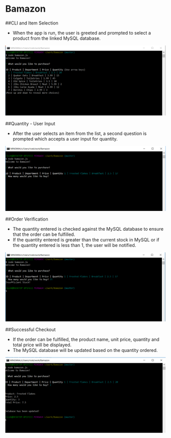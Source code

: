 # Bamazon

##CLI and Item Selection
* When the app is run, the user is greeted and prompted to select a product from the linked MySQL database.

![alt text](images/1.png "CLI")

##Quantity - User Input
* After the user selects an item from the list, a second question is prompted which accepts a user input for quantity.

![alt text](images/2.png "CLI")

##Order Verification
* The quantity entered is checked against the MySQL database to ensure that the order can be fulfilled.  
* If the quantity entered is greater than the current stock in MySQL or if the quantity entered is less than 1, the user will be notified.

![alt text](images/4.png "CLI")


##Successful Checkout
* If the order can be fulfilled, the product name, unit price, quantity and total price will be displayed.  
* The MySQL database will be updated based on the quantity ordered.

![alt text](images/3.png "CLI")
